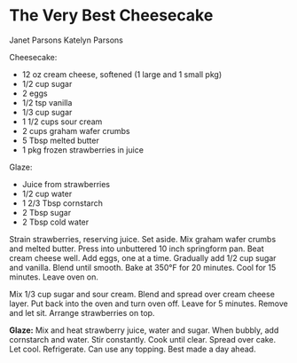 # The Very Best Cheesecake

Janet Parsons
Katelyn Parsons

Cheesecake:

- 12 oz cream cheese, softened (1 large and 1 small pkg)
- 1/2 cup sugar
- 2 eggs
- 1/2 tsp vanilla
- 1/3 cup sugar
- 1 1/2 cups sour cream
- 2 cups graham wafer crumbs
- 5 Tbsp melted butter
- 1 pkg frozen strawberries in juice

Glaze:

- Juice from strawberries
- 1/2 cup water
- 1 2/3 Tbsp cornstarch
- 2 Tbsp sugar
- 2 Tbsp cold water

Strain strawberries, reserving juice. Set aside. Mix graham wafer crumbs and melted butter. Press into unbuttered 10 inch springform pan. Beat cream cheese well. Add eggs, one at a time. Gradually add 1/2 cup sugar and vanilla. Blend until smooth. Bake at 350°F for 20 minutes.  Cool for 15 minutes. Leave oven on.

Mix 1/3 cup sugar and sour cream. Blend and spread over cream cheese layer. Put back into the oven and turn oven off. Leave for 5 minutes.  Remove and let sit. Arrange strawberries on top.

**Glaze:** Mix and heat strawberry juice, water and sugar. When bubbly, add cornstarch and water. Stir constantly. Cook until clear. Spread over cake. Let cool. Refrigerate. Can use any topping. Best made a day ahead.